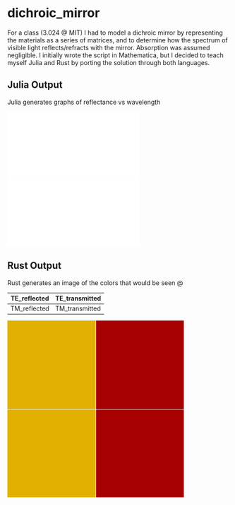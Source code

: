 # dichroic_mirror
For a class (3.024 @ MIT) I had to model a dichroic mirror by representing the materials as a series of matrices, and to determine how the spectrum of visible light reflects/refracts with the mirror. Absorption was assumed negligible. I initially wrote the script in Mathematica, but I decided to teach myself Julia and Rust by porting the solution through both languages.


## Julia Output
Julia generates graphs of reflectance vs wavelength


![](reflectivity_TE.pdf)
![](reflectivity_TM.pdf)


## Rust Output
Rust generates an image of the colors that would be seen @

| TE_reflected | TE_transmitted |
|--------------|----------------|
| TM_reflected | TM_transmitted |


![](rusty_mirror/output.png)
